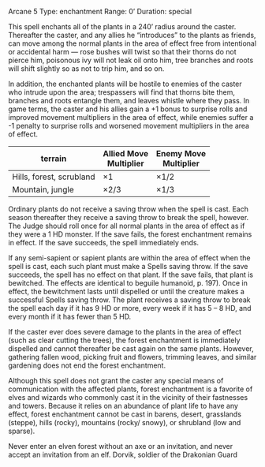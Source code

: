 Arcane 5
Type: enchantment
Range: 0’
Duration: special

This spell enchants all of the plants in a 240’ radius around the caster. Thereafter the caster, and any allies he “introduces” to the plants as friends, can move among the normal plants in the area of effect free from intentional or accidental harm — rose bushes will twist so that their thorns do not pierce him, poisonous ivy will not leak oil onto him, tree branches and roots will shift slightly so as not to trip him, and so on.

In addition, the enchanted plants will be hostile to enemies of the caster who intrude upon the area; trespassers will find that thorns bite them, branches and roots entangle them, and leaves whistle where they pass. In game terms, the caster and his allies gain a +1 bonus to surprise rolls and improved movement multipliers in the area of effect, while enemies suffer a -1 penalty to surprise rolls and worsened movement multipliers in the area of effect.

| terrain                  | Allied Move<br>Multiplier | Enemy Move<br>Multiplier |
| ------------------------ | ------------------------- | ------------------------ |
| Hills, forest, scrubland | ×1                        | ×1/2                     |
| Mountain, jungle         | ×2/3                      | ×1/3                     |
Ordinary plants do not receive a saving throw when the spell is cast. Each season thereafter they receive a saving throw to break the spell, however. The Judge should roll once for all normal plants in the area of effect as if they were a 1 HD monster. If the save fails, the forest enchantment remains in effect. If the save succeeds, the spell immediately ends.

If any semi-sapient or sapient plants are within the area of effect when the spell is cast, each such plant must make a Spells saving throw. If the save succeeds, the spell has no effect on that plant. If the save fails, that plant is bewitched. The effects are identical to beguile humanoid, p. 197). Once in effect, the bewitchment lasts until dispelled or until the creature makes a successful Spells saving throw. The plant receives a saving throw to break the spell each day if it has 9 HD or more, every week if it has 5 – 8 HD, and every month if it has fewer than 5 HD.

If the caster ever does severe damage to the plants in the area of effect (such as clear cutting the trees), the forest enchantment is immediately dispelled and cannot thereafter be cast again on the same plants. However, gathering fallen wood, picking fruit and flowers, trimming leaves, and similar gardening does not end the forest enchantment.

Although this spell does not grant the caster any special means of communication with the affected plants, forest enchantment is a favorite of elves and wizards who commonly cast it in the vicinity of their fastnesses and towers. Because it relies on an abundance of plant life to have any effect, forest enchantment cannot be cast in barens, desert, grasslands (steppe), hills (rocky), mountains (rocky/ snowy), or shrubland (low and sparse).

Never enter an elven forest without an axe or an invitation, and never accept an invitation from an elf. 
Dorvik, soldier of the Drakonian Guard